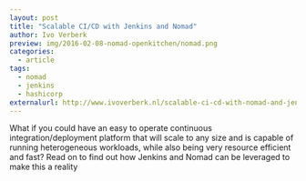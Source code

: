 ```yaml
---
layout: post
title: "Scalable CI/CD with Jenkins and Nomad"
author: Ivo Verberk
preview: img/2016-02-08-nomad-openkitchen/nomad.png
categories:
  - article
tags:
  - nomad
  - jenkins
  - hashicorp
externalurl: http://www.ivoverberk.nl/scalable-ci-cd-with-nomad-and-jenkins/
---
```

What if you could have an easy to operate continuous integration/deployment platform that will scale to any size and is capable of running heterogeneous workloads, while also being very resource efficient and fast? Read on to find out how Jenkins and Nomad can be leveraged to make this a reality
